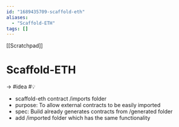 ```yaml
---
id: "1689435709-scaffold-eth"
aliases:
  - "Scaffold-ETH"
tags: []
---
```

[[Scratchpad]]
# Scaffold-ETH


-> #idea #💡

-  scaffold-eth contract /imports folder
-  purpose: To allow external contracts to be easily imported 
-  spec: Build already generates contracts from /generated folder
-  add /imported folder which has the same functionality
